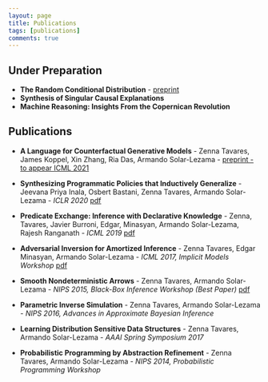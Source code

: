 ```yaml
---
layout: page
title: Publications
tags: [publications]
comments: true
---
```


## Under Preparation

- __The Random Conditional Distribution__ - [preprint](http://www.zenna.org/publications/rcd.pdf) 
- __Synthesis of Singular Causal Explanations__
- __Machine Reasoning: Insights From the Copernican Revolution__

## Publications
- __A Language for Counterfactual Generative Models__ - Zenna Tavares, James Koppel, Xin Zhang, Ria Das, Armando Solar-Lezama - [preprint - to appear ICML 2021](http://www.zenna.org/publications/causal.pdf) 

- __Synthesizing Programmatic Policies that Inductively Generalize__ - Jeevana Priya Inala, Osbert Bastani, Zenna Tavares, Armando Solar-Lezama - *ICLR 2020* [pdf](https://openreview.net/pdf?id=S1l8oANFDH)

- __Predicate Exchange: Inference with Declarative Knowledge__ - Zenna, Tavares, Javier Burroni, Edgar, Minasyan, Armando Solar-Lezama, Rajesh Ranganath - *ICML 2019* [pdf](http://proceedings.mlr.press/v97/tavares19a/tavares19a.pdf)

- __Adversarial Inversion for Amortized Inference__ - Zenna Tavares, Edgar Minasyan, Armando Solar-Lezama - *ICML 2017, Implicit Models Workshop* [pdf](https://www.dropbox.com/s/nomcb3vhikihkw3/zennaadversarial.pdf?dl=0)

- __Smooth Nondeterministic Arrows__ - Zenna Tavares, Armando Solar-Lezama - *NIPS 2015, Black-Box Inference Workshop (Best Paper)* [pdf](http://www.blackboxworkshop.org/pdf/nips2015blackbox_zenna.pdf)

- __Parametric Inverse Simulation__ - Zenna Tavares, Armando Solar-Lezama - *NIPS 2016, Advances in Approximate Bayesian Inference*

- __Learning Distribution Sensitive Data Structures__ - Zenna Tavares, Armando Solar-Lezama -  *AAAI Spring Symposium 2017*

- __Probabilistic Programming by Abstraction Refinement__ - Zenna Tavares, Armando Solar-Lezama - *NIPS 2014, Probabilistic Programming Workshop*
